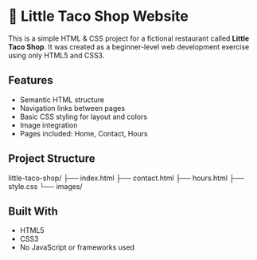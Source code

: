 # 🌮 Little Taco Shop Website

This is a simple HTML & CSS project for a fictional restaurant called **Little Taco Shop**. It was created as a beginner-level web development exercise using only HTML5 and CSS3.

##  Features

- Semantic HTML structure
- Navigation links between pages
- Basic CSS styling for layout and colors
- Image integration
- Pages included: Home, Contact, Hours

##  Project Structure

little-taco-shop/
├── index.html
├── contact.html
├── hours.html
├── style.css
└── images/


##  Built With

- HTML5
- CSS3
- No JavaScript or frameworks used

